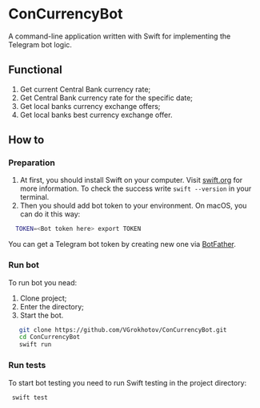 # ConCurrencyBot

  A command-line application written with Swift for implementing the Telegram bot logic.

## Functional
  1. Get current Central Bank currency rate;
  2. Get Central Bank currency rate for the specific date;
  3. Get local banks currency exchange offers;
  4. Get local banks best currency exchange offer.
  
## How to

### Preparation
  1. At first, you should install Swift on your computer. Visit [swift.org](https://swift.org/download/) for more information. To check the success write `swift --version` in your terminal.
  2. Then you should add bot token to your environment. On macOS, you can do it this way:
  ```bash
    TOKEN=<Bot token here> export TOKEN
  ```
  You can get а Telegram bot token by creating new one via [BotFather](https://t.me/BotFather).
### Run bot
 To run bot you nead:
 1. Clone project;
 2. Enter the directory;
 3. Start the bot.
 ```bash
    git clone https://github.com/VGrokhotov/ConCurrencyBot.git
    cd ConCurrencyBot
    swift run
 ```
  
### Run tests
  To start bot testing you need to run Swift testing in the project directory:
   ```bash
    swift test
 ```
